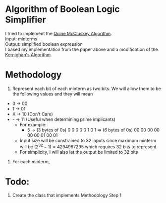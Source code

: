 # Algorithm of Boolean Logic Simplifier

I tried to implement the [Quine McCluskey Algorithm](http://www.cs.columbia.edu/~cs4823/handouts/quine-mccluskey-handout.pdf). \
Input:  minterms\
Output: simplified boolean expression\
I based my implementation from the paper above and a modification of the [Kernighan's Algorithm](https://iq.opengenus.org/brian-kernighan-algorithm/). 
# Methodology
1. Represent each bit of each minterm as two bits. We will allow them to be the following values and they will mean
- 0 -> 00
- 1 -> 01
- X -> 10 (Don't Care)
- \- -> 11 (Useful when determining prime implicants)
    - For example:
      - 5 -> (3 bytes of 0s) 0 0 0 0 0 1 0 1 => (6 bytes of 0s) 00 00 00 00 00 00 01 00 01
    - Input size will be constrained to 32 inputs since maximum minterm will be $(2^{32}-1) = 4294967295$ which requires 32 bits to represent
    - For simplicity, I will also let the output be limited to 32 bits
1. For each minterm, 


# Todo:
1. Create the class that implements Methodology Step 1